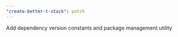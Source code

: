 ```yaml
---
"create-better-t-stack": patch
---
```


Add dependency version constants and package management utility
